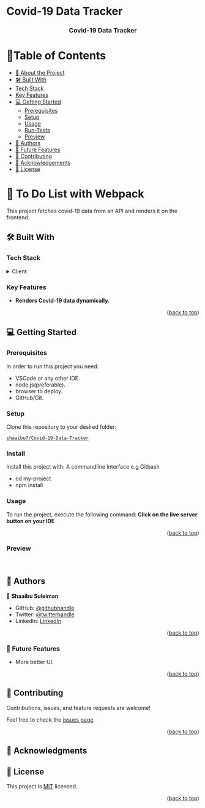 # Covid-19 Data Tracker 

<a name="readme-top"></a>

<div align="center">

  <h3><b>Covid-19 Data Tracker</b></h3>

</div>

# 📗Table of Contents

- [📖 About the Project](#about-project)
- [🛠 Built With](#built-with)
- [Tech Stack](#tech-stack)
- [Key Features](#key-features)
- [💻 Getting Started](#getting-started)
  - [Prerequisites](#prerequisites)
  - [Setup](#setup)
  - [Usage](#usage)
  - [Run-Tests](#run-test)
  - [Preview](#preview)
- [👥 Authors](#authors)
- [🔮 Future Features](#future-features)
- [🤝 Contributing](#contributing)
- [🙏 Acknowledgements](#acknowledgements)
- [📝 License](#license)

<!-- PROJECT DESCRIPTION -->

# 📖 To Do List with Webpack <a name="about-project"></a>

This project fetches covid-19 data from an API and renders it on the frontend.

## 🛠 Built With <a name="built-with"></a>

### Tech Stack <a name="tech-stack"></a>

<details>
  <summary>Client</summary>
  <ul>
    <li>HTML</li>
    <li>CSS</li>
    <li>JS</li>
  </ul>
</details>

<!-- Features -->

### Key Features <a name="key-features"></a>

- **Renders Covid-19 data dynamically.**

<p align="right">(<a href="#readme-top">back to top</a>)</p>

## 💻 Getting Started <a name="getting-started"></a>

### Prerequisites

In order to run this project you need:

- VSCode or any other IDE.
- node.js(preferable).
- browser to deploy.
- GitHub/Git.


### Setup

Clone this repository to your desired folder:

[`shaaibu7/Covid-19-Data-Tracker`](https://github.com/shaaibu7/Covid-19-Data-Tracker)

### Install

Install this project with:
A commandline interface e.g Gitbash

- cd my-project
- npm install


### Usage

To run the project, execute the following command:
**Click on the live server button on your IDE**

<p align="right">(<a href="#readme-top">back to top</a>)</p>

<!-- PREVIEW -->

### Preview

<!-- <img src="" alt="logo" width="140"  height="auto" /> -->
<br/>

<!-- AUTHORS -->

## 👥 Authors <a name="authors"></a>

👤 **Shaaibu Suleiman**
- GitHub: [@githubhandle](https://github.com/shaaibu7)
- Twitter: [@twitterhandle](https://twitter.com/SuleimanShaaibu?t=EAqVJrP59poEb2W46kK9vg&s=09)
- LinkedIn: [LinkedIn](https://www.linkedin.com/in/shaaibu-suleiman-119271206)

<p align="right">(<a href="#readme-top">back to top</a>)</p>

<!-- FUTURE FEATURES -->

### 🔮 Future Features <a name="future-features"></a>

- More better UI.

<p align="right">(<a href="#readme-top">back to top</a>)</p>

<!-- CONTRIBUTING -->

## 🤝 Contributing <a name="contributing"></a>

Contributions, issues, and feature requests are welcome!

Feel free to check the [issues page](../../issues/).

<p align="right">(<a href="#readme-top">back to top</a>)</p>

<!-- ACKNOWLEDGMENTS -->

## 🙏 Acknowledgments <a name="acknowledgements"></a>

<!-- LICENSE -->

## 📝 License <a name="license"></a>

This project is [MIT](/MIT.md) licensed.

<p align="right">(<a href="#readme-top">back to top</a>)</p>
